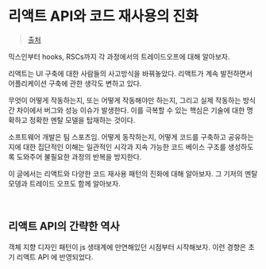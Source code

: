 # 리액트 API와 코드 재사용의 진화

> [출처](https://velog.io/@sehyunny/evolution-of-react-apis-and-code-reuses)

믹스인부터 hooks, RSCs까지 각 과정에서의 트레이드오프에 대해 알아보자.

리액트는 UI 구축에 대한 사람들의 사고방식을 바꿔놓았다. 리액트가 계속 발전하면서 어플리케이션 구축에 관한 생각도 변하고 있다.

무엇이 어떻게 작동하는지, 또는 어떻게 작동해야만 하는지, 그리고 실제 작동하는 방식 간 차이에서 버그와 성능 이슈가 발생한다. 이를 극복할 수 있는 핵심은 기술에 대한 명확하고 정확한 멘탈 모델을 탑재하는 것이다.

소프트웨어 개발은 팀 스포츠임. 어떻게 동작하는지, 어떻게 코드를 구축하고 공유하는지에 대한 집단적인 이해는 일관적인 시각과 지속 가능한 코드 베이스 구조를 생성하도록 도와주어 불필요한 과정의 반복을 방지한다.

이 글에서는 리액트와 다양한 코드 재사용 패턴의 진화에 대해 알아보자. 그 기저의 멘탈 모뎅과 트레이드 오프도 함께 알아보자.

<br/>

## 리액트 API의 간략한 역사

객체 지향 디자인 패턴이 js 생태계에 만연해있던 시점부터 시작해보자. 이런 경향은 초기 리액트 API 에 반영되었다.

